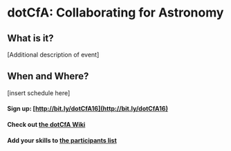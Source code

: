 # dotCfA: Collaborating for Astronomy
## What is it?
[Additional description of event]   
## When and Where?
[insert schedule here]
#### Sign up: [http://bit.ly/dotCfA16](http://bit.ly/dotCfA16) 
#### Check out [the dotCfA Wiki](https://github.com/CfA-Library/dotCfA/wiki)   
#### Add your skills to [the participants list](https://github.com/CfA-Library/dotCfA/wiki/Participants) 


